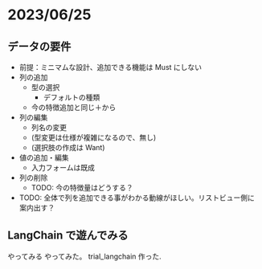 # 2023/06/25

## データの要件

- 前提：ミニマムな設計、追加できる機能は Must にしない
- 列の追加
  - 型の選択
    - デフォルトの種類
  - 今の特徴追加と同じ＋から
- 列の編集
  - 列名の変更
  - (型変更は仕様が複雑になるので、無し)
  - (選択肢の作成は Want)
- 値の追加・編集
  - 入力フォームは既成
- 列の削除
  - TODO: 今の特徴量はどうする？
- TODO: 全体で列を追加できる事がわかる動線がほしい。リストビュー側に案内出す？

## LangChain で遊んでみる

やってみる
やってみた。 trial_langchain 作った.
